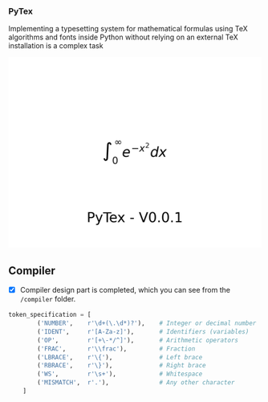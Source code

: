 ### PyTex

Implementing a typesetting system for mathematical formulas using TeX algorithms and fonts inside Python without relying on an external TeX installation is a complex task

<img src="/app/formula.png" alt="output PyTex">

## Compiler 

- [X] Compiler design part is completed, which you can see from the `/compiler` folder.

```python
token_specification = [
        ('NUMBER',    r'\d+(\.\d*)?'),    # Integer or decimal number
        ('IDENT',     r'[A-Za-z]'),       # Identifiers (variables)
        ('OP',        r'[+\-*/^]'),       # Arithmetic operators
        ('FRAC',      r'\\frac'),         # Fraction
        ('LBRACE',    r'\{'),             # Left brace
        ('RBRACE',    r'\}'),             # Right brace
        ('WS',        r'\s+'),            # Whitespace
        ('MISMATCH',  r'.'),              # Any other character
    ]
```